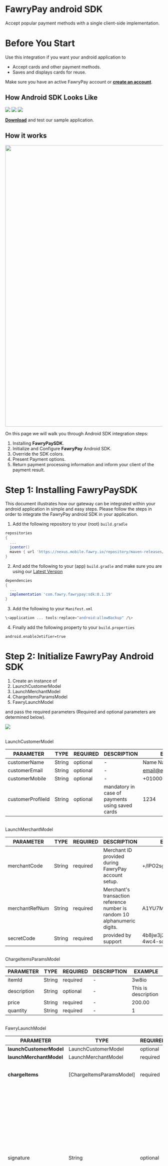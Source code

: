 # 

# **FawryPay android SDK**

Accept popular payment methods with a single client-side implementation.

# **Before You Start**

Use this integration if you want your android application to

-   Accept cards and other payment methods.
-   Saves and displays cards for reuse.

Make sure you have an active FawryPay account or [**create an account**](https://atfawry.fawrystaging.com/merchant/register).

## **How Android SDK Looks Like**

![](./Docs/1.png) ![](./Docs/2.png) ![](./Docs/3.png)

[**Download**](https://github.com/FawryPay/Android-Fawrypay-Anonymous-sample) and test our sample application.

## **How it works**

<img src="./Docs/4.jpg" width="900"/>

On this page we will walk you through Android SDK integration steps:

1.  Installing **FawryPaySDK**.
2.  Initialize and Configure **FawryPay** Android SDK.
3.  Override the SDK colors.
4.  Present Payment options.
5.  Return payment processing information and inform your client of the payment result.

# **Step 1: Installing FawryPaySDK**

This document illustrates how our gateway can be integrated within your android application in simple and easy steps. Please follow the steps in order to integrate the FawryPay android SDK in your application.

1.  Add the following repository to your (root) <code>build.gradle</code><br/> 
``` groovy
repositories 
{ 
  ...
  jcenter() 
  maven { url 'https://nexus.mobile.fawry.io/repository/maven-releases/' } 
}
```
2.  And add the following to your (app) <code>build.gradle</code> and make sure you are using our [Latest Version](https://github.com/FawryPay/Android-Fawrypay-Anonymous-sample/tags) <br/> 
``` groovy 
dependencies 
{ 
  ... 
  implementation 'com.fawry.fawrypay:sdk:0.1.19' 
} 
```

3.  Add the following to your <code>Manifest.xml</code><br/> 
``` groovy 
\<application ... tools:replace="android:allowBackup" /\>
```

4.  Finally add the following property to your <code>build.properties</code><br/> 
```
android.enableJetifier=true
```

# **Step 2: Initialize FawryPay Android SDK**

1.  Create an instance of
2.  LaunchCustomerModel
3.  LaunchMerchantModel
4.  ChargeItemsParamsModel
5.  FawryLaunchModel

and pass the required parameters (Required and optional parameters are determined below).

![](./Docs/5.png)

<br/>LaunchCustomerModel

| **PARAMETER**     | **TYPE** | **REQUIRED** | **DESCRIPTION**                                 | **EXAMPLE**                                        |
|---------------|---------------|---------------|---------------|---------------|
| customerName      | String   | optional     | \-                                              | Name Name                                          |
| customerEmail     | String   | optional     | \-                                              | [email\@email.com](mailto:email@email.com){.email} |
| customerMobile    | String   | optional     | \-                                              | +0100000000                                        |
| customerProfileId | String   | optional     | mandatory in case of payments using saved cards | 1234                                               |

<br/>LaunchMerchantModel

| **PARAMETER**  | **TYPE** | **REQUIRED**        | **DESCRIPTION**                                                           | **EXAMPLE**           |
|---------------|---------------|---------------|---------------|---------------|
| merchantCode   | String   | required            | Merchant ID provided during FawryPay account setup.                       | +/IPO2sghiethhN6tMC== |
| merchantRefNum | String   | required            | Merchant's transaction reference number is random 10 alphanumeric digits. | A1YU7MKI09            |
| secretCode     | String   | required            | provided by support                                                       | 4b8jw3j2-8gjhfrc-4wc4-scde-453dek3d |

<br/>ChargeItemsParamsModel

| **PARAMETER** | **TYPE** | **REQUIRED** | **DESCRIPTION** | **EXAMPLE**         |
|---------------|---------------|---------------|---------------|---------------|
| itemId        | String   | required     | \-              | 3w8io               |
| description   | String   | optional     | \-              | This is description |
| price         | String   | required     | \-              | 200.00              |
| quantity      | String   | required     | \-              | 1                   |

<br/>FawryLaunchModel

| **PARAMETER**           | **TYPE**   | **REQUIRED** | **DESCRIPTION** | **EXAMPLE** |
|---------------|---------------|---------------|---------------|---------------|
| **launchCustomerModel** | LaunchCustomerModel | optional | Customer information.         | \-          |
| **launchMerchantModel** | LaunchMerchantModel | required | Merchant information.         | \-          |
| **chargeItems**         | [ChargeItemsParamsModel]      | required       | Array of items which the user will buy, this array must be of type ChargeItemsParamsModel  | \-          |
| signature               | String    | optional  | You can create your own signature by concatenate the following elements on the same order and hash the result using **SHA-256** as explained:"merchantCode + merchantRefNum + customerProfileId (if exists, otherwise insert"") + itemId + quantity + Price (in tow decimal format like '10.00') + Secure hash keyIn case of the order contains multiple items the list will be **sorted** by itemId and concatenated one by one for example itemId1+ Item1quantity + Item1price + itemId2 + Item2quantity + Item2price | \-          | 
| allowVoucher            | Boolean  | optional - default value = false  | True if your account supports voucher code | \-          |
| payWithCardToken        | Boolean   | required   | If true, the user will pay with a card token ( one of the saved cards or add new card to be saved )If false, the user will pay with card details without saving | \-   | 
| allow3DPayment          | Boolean                 | optional - default value = false | to allow 3D secure payment make it "true" | \-    |
| skipReceipt             | Boolean                 | optional - default value = false      | to skip receipt after payment trial      | \-          |
| skipLogin               | Boolean                          | optional - default value = true  | to skip login screen in which we take email and mobile   | \-          |
| authCaptureMode         | Boolean                          | optional - default value = false                                                                                                                                | depends on refund configuration: will be true when refund is enabled and false when refund is disabled                                                                                                                                                                                                                                                                                                                                                                                                                  | false       |

**Notes:**

-   **you can pass either signature or secureKey (in this case we will create the signature internally), knowing that if the 2 parameters are passed the secureKey will be ignored and the signature will be used.**

## Calling Modes:

1.  Payment Mode: Call launchAnonymousSDK from FawrySdk.launchAnonymousSDK

![](./Docs/6.png)

| **PARAMETER** | **TYPE**      | **REQUIRED**  | **DESCRIPTION** | **EXAMPLE** |
|---------------|---------------|---------------|---------------|---------------|
| activity           | Activity     | required | The activity which will be the starting point of the SDK.  | \-          |
| \_fawryLaunchModel | FawryLaunchModel | required | Has info that needed to launch the SDK | Example in step 3 |                                       
| \_baseUrl          | String       | required | Provided by the support team.Use staging URL for testing and switch for production to go live. | https://atfawry.fawrystaging.com (staging) <br/><br/> https://atfawry.com (production) |     
| \_languages        |  String | required | SDK language which will affect SDK's interface languages. | FawrySdk.Languages.ENGLISH  |      

2.  Card Manager Mode: Call launchCardManager from the shared instance of FawrySdkand the card manager screen will launch.

![](./Docs/7.png)

# **Step 3: Override the SDK colors**

If you want to change colors:

You need to know the id of the color you want to change then add a color in your colors file in the host app with the same id but with the value you want

![](./Docs/8.png)

If you changed these colors it will change the main screen color in the payment fragment I made it black and red as an example in the host app, but you can change it to whatever you want.

For example: the blue color

``` xml
< color name** ="fawry_blue" >#FF000000</ color**>

< color** name ****="fawry_yellow">#F44336</ color** >
```

![](./Docs/9.png)

## 

## **Payment Flows:**

We have 2 payment flows:

1.  Payment with card details, in which we take the card details (card number, cvv, expiry date) in the payment screen and then we handle the payment.
2.  Payment with card token, in which we have 2 screens, first one manages cards which includes (add, delete, retrieve) for cards and the cards are saved and connected to the customerProfileId parameter that you pass in the initialization. And the second screen is the normal payment screen.

To choose which flow you want to start with there is a paymentWithCardToken flag in the initialization of the FawryLaunchModel.

So if this flag is true you will need to pass customerProfileId to be able to complete a payment with its corresponding cards and if the customerProfileId doesn't have saved cards, when the user choose to pay with credit card we would ask him to click a button to show him the card details bottomsheet with a button to choose either to save card or make the payment without saving the card. And in case the user wanted to delete or check which cards he saved or add a new card without opening the payment screen he can start the flow called launchCardManager as determined in step 2.

## Callbacks Explanation:

1.  launchAnonymousSDK:\
    \
    There are 5 callbacks:
    1.  onInit() { }\
        called before launching the flow successfully.

    2.  onPreLaunch(onPreLaunch: FawryPreLaunch) {onPreLaunch.onContinue() }\
        called when the flow is launched.

    3.  onFailure(error: String) { }

        -   if you enabled the receipt, this callback will be called after clicking the done button in the receipt and the payment failed.

        -   if you disabled the receipt, this callback will be called upon the finish of the payment screen and the payment failed.

    4.  onPaymentCompleted(msg: String, data: Any?){}\
        will be called only whether the payment passed or not. And it's called upon receiving the response of the payment either success or fail.

    5.  onSuccess(msg: String, data: Any?){}

        -   if you enabled the receipt, this callback will be called after clicking the done button in the receipt and the payment success.

        -   if you disabled the receipt, this callback will be called upon the finish of the payment screen and the payment success.
2.  launchCardManager:\
    \
    There are 3 callbacks:
    1.  onInit() { }\
        called before launching the flow successfully.

    2.  onPreLaunch(onPreLaunch: FawryPreLaunch) {onPreLaunch.onContinue() }\
        called when the flow is launched.

    3.  onFailure(error: String) { }\
        called in case of failure in the initialization of the flow.

    4.  onPaymentCompleted(msg: String, data: Any?){}\
        not used in this flow.

    5.  onSuccess(msg: String, data: Any?){}\
        not used in this flow.
